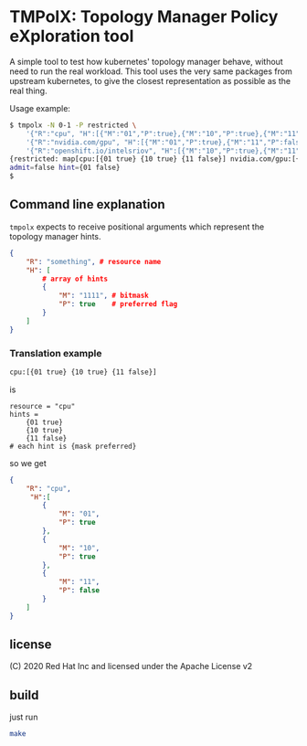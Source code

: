 # TMPolX: Topology Manager Policy eXploration tool

A simple tool to test how kubernetes' topology manager behave, without need to run the real workload.
This tool uses the very same packages from upstream kubernetes, to give the closest representation as
possible as the real thing.

Usage example:
```bash
$ tmpolx -N 0-1 -P restricted \
	'{"R":"cpu", "H":[{"M":"01","P":true},{"M":"10","P":true},{"M":"11","P":false}]}' \
	'{"R":"nvidia.com/gpu", "H":[{"M":"01","P":true},{"M":"11","P":false}]}' \
	'{"R":"openshift.io/intelsriov", "H":[{"M":"10","P":true},{"M":"11","P":false}]}'
{restricted: map[cpu:[{01 true} {10 true} {11 false}] nvidia.com/gpu:[{01 true} {11 false}] openshift.io/intelsriov:[{10 true} {11 false}]]}
admit=false hint={01 false}
$
```

## Command line explanation

`tmpolx` expects to receive positional arguments which represent the topology manager hints.
```json
{
	"R": "something", # resource name
	"H": [
		# array of hints
		{
			"M": "1111", # bitmask
			"P": true    # preferred flag
		}
	]
}
```

### Translation example

```bash
cpu:[{01 true} {10 true} {11 false}]
```
is
```
resource = "cpu"
hints = 
	{01 true}
	{10 true}
	{11 false}
# each hint is {mask preferred}
```
so we get
```json
{
	"R": "cpu",
	 "H":[
		{
			"M": "01",
			"P": true
		},
		{
			"M": "10",
			"P": true
		},
		{
			"M": "11",
			"P": false
		}
	]
}
```

## license
(C) 2020 Red Hat Inc and licensed under the Apache License v2

## build
just run
```bash
make
```
